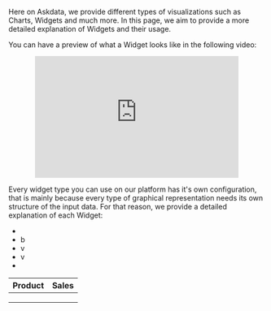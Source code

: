 Here on Askdata, we provide different types of visualizations such as Charts, Widgets and much more. In this page, we aim to provide a more detailed explanation of Widgets and their usage. 

You can have a preview of what a Widget looks like in the following video:

<center><iframe width="962" height="579" src="https://www.youtube.com/embed/Tthmu-SnTKo?list=PLe5TubJ50d1lBVaiC9qMWvMil94JC1onw" title="YouTube video player" frameborder="0" allow="accelerometer; autoplay; clipboard-write; encrypted-media; gyroscope; picture-in-picture" allowfullscreen="" style="max-width:400px;max-height:240px"></iframe></center>


Every widget type you can use on our platform has it's own configuration, that is mainly because every type of graphical representation needs its own structure of the input data. For that reason, we provide a detailed explanation of each Widget:


- 
- b
- v
- v
- 



|   Product	|  Sales 	|
|---	|---	|
|   	|   	|
|   	|   	|
|   	|   	|
